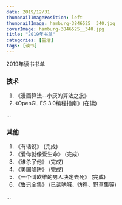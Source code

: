 ```yaml
---
date: 2019/12/31
thumbnailImagePosition: left
thumbnailImage: hamburg-3846525__340.jpg
coverImage: hamburg-3846525__340.jpg
title: "2019年书单"
categories: [生活]
tags: [读书]
---
```


2019年读书书单
<!-- excerpt -->

### 技术

1. 《漫画算法--小灰的算法之旅》
1. 《OpenGL ES 3.0编程指南》(在读)

...

### 其他

1. 《有话说》 (完成)
1. 《爱你就像爱生命》 (完成)
1. 《谁杀了他》 (完成)
1. 《美国陷阱》 (完成)
1. 《一个叫欧维的男人决定去死》 (完成)
1. 《鲁迅全集》 (已读呐喊、彷徨、野草集等)

...